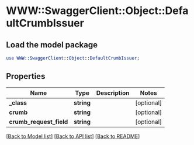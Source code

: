 # WWW::SwaggerClient::Object::DefaultCrumbIssuer

## Load the model package
```perl
use WWW::SwaggerClient::Object::DefaultCrumbIssuer;
```

## Properties
Name | Type | Description | Notes
------------ | ------------- | ------------- | -------------
**_class** | **string** |  | [optional] 
**crumb** | **string** |  | [optional] 
**crumb_request_field** | **string** |  | [optional] 

[[Back to Model list]](../README.md#documentation-for-models) [[Back to API list]](../README.md#documentation-for-api-endpoints) [[Back to README]](../README.md)


